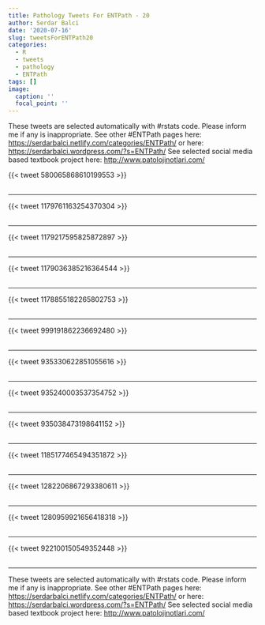 ```yaml
---
title: Pathology Tweets For ENTPath - 20
author: Serdar Balci
date: '2020-07-16'
slug: tweetsForENTPath20
categories:
  - R
  - tweets
  - pathology
  - ENTPath
tags: []
image:
  caption: ''
  focal_point: ''
---
```



These tweets are selected automatically with #rstats code. Please inform me if any is inappropriate.
See other #ENTPath pages here: https://serdarbalci.netlify.com/categories/ENTPath/  or here: https://serdarbalci.wordpress.com/?s=ENTPath/ 
See selected social media based textbook project here: http://www.patolojinotlari.com/

{{< tweet 580065868610199553 >}}
<br>
<br>
<hr>
{{< tweet 1179761163254370304 >}}
<br>
<br>
<hr>
{{< tweet 1179217595825872897 >}}
<br>
<br>
<hr>
{{< tweet 1179036385216364544 >}}
<br>
<br>
<hr>
{{< tweet 1178855182265802753 >}}
<br>
<br>
<hr>
{{< tweet 999191862236692480 >}}
<br>
<br>
<hr>
{{< tweet 935330622851055616 >}}
<br>
<br>
<hr>
{{< tweet 935240003537354752 >}}
<br>
<br>
<hr>
{{< tweet 935038473198641152 >}}
<br>
<br>
<hr>
{{< tweet 1185177465494351872 >}}
<br>
<br>
<hr>
{{< tweet 1282206867293380611 >}}
<br>
<br>
<hr>
{{< tweet 1280959921656418318 >}}
<br>
<br>
<hr>
{{< tweet 922100150549352448 >}}
<br>
<br>
<hr>


These tweets are selected automatically with #rstats code. Please inform me if any is inappropriate.
See other #ENTPath pages here: https://serdarbalci.netlify.com/categories/ENTPath/  or here: https://serdarbalci.wordpress.com/?s=ENTPath/ 
See selected social media based textbook project here: http://www.patolojinotlari.com/
